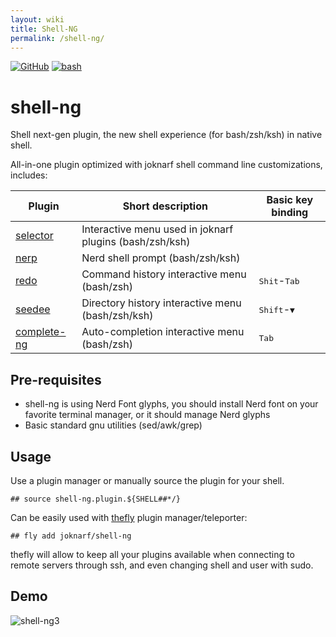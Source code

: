 ```yaml
---
layout: wiki
title: Shell-NG
permalink: /shell-ng/
---
```

<style>
.container {                                                                                      max-width: 1300px;
}
</style>
[![GitHub](https://img.shields.io/badge/GitHub-joknarf%2Fshell--ng-black?logo=github)](https://github.com/joknarf/shell-ng)
[![bash](https://img.shields.io/badge/shell-bash%20|%20zsh%20|%20(ksh)%20-blue.svg)]()

# shell-ng
Shell next-gen plugin, the new shell experience (for bash/zsh/ksh) in native shell.

All-in-one plugin optimized with joknarf shell command line customizations, includes:

| Plugin                                                | Short description                                       | Basic key binding                     |
|-------------------------------------------------------|---------------------------------------------------------|---------------------------------------|
| [selector](https://github.com/joknarf/selector)       | Interactive menu used in joknarf plugins (bash/zsh/ksh) |                                       |
| [nerp](https://github.com/joknarf/nerdp)              | Nerd shell prompt (bash/zsh/ksh)                        |                                       |
| [redo](https://github.com/joknarf/redo)               | Command history interactive menu (bash/zsh)             | <kbd>Shit</kbd>-<kbd>Tab</kbd>        |
| [seedee](https://github.com/joknarf/seedee)           | Directory history interactive menu (bash/zsh/ksh)       | <kbd>Shift</kbd>-<kbd>▼</kbd> |
| [complete-ng](https://github.com/joknarf/complete-ng) | Auto-completion interactive menu (bash/zsh)             | <kbd>Tab</kbd>                        |

## Pre-requisites
* shell-ng is using Nerd Font glyphs, you should install Nerd font on your favorite terminal manager, or it should manage Nerd glyphs
* Basic standard gnu utilities (sed/awk/grep)

## Usage
Use a plugin manager or manually source the plugin for your shell.
```
## source shell-ng.plugin.${SHELL##*/}
```

Can be easily used with [thefly](https://github.com/joknarf/thefly) plugin manager/teleporter:
```
## fly add joknarf/shell-ng
```
thefly will allow to keep all your plugins available when connecting to remote servers through ssh, and even changing shell and user with sudo.

## Demo

![shell-ng3](https://github.com/user-attachments/assets/431d6d71-0d0a-4fbc-bcb8-738cb1832880)

